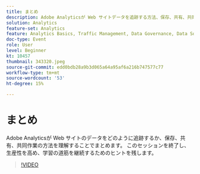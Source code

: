 ```yaml
---
title: まとめ
description: Adobe Analyticsが Web サイトデータを追跡する方法、保存、共有、共同作業の方法を示します。
solution: Analytics
feature-set: Analytics
feature: Analytics Basics, Traffic Management, Data Governance, Data Sources, Data Configuration and Collection
doc-type: Event
role: User
level: Beginner
kt: 10457
thumbnail: 343320.jpeg
source-git-commit: edd0bdb28a9b3d065a64a95af6a216b747577c77
workflow-type: tm+mt
source-wordcount: '53'
ht-degree: 15%

---
```


# まとめ

Adobe Analyticsが Web サイトのデータをどのように追跡するか、保存、共有、共同作業の方法を理解することでまとめます。 このセッションを終了し、生産性を高め、学習の道筋を継続するためのヒントを残します。

>[!VIDEO](https://video.tv.adobe.com/v/343320/?quality=12&learn=on)
